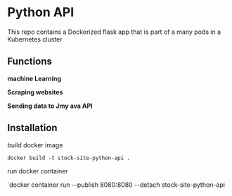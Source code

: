 # Python API

This repo contains a Dockerized flask app that is part of a many pods in a Kubernetes cluster


## Functions

**machine Learning**

**Scraping websites**

**Sending data to Jmy ava API**

## Installation


build docker image

`docker build -t stock-site-python-api .`

run docker container

`docker container run --publish 8080:8080 --detach stock-site-python-api
